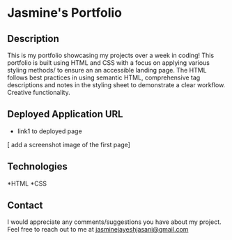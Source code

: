 # Jasmine's Portfolio

## Description
This is my portfolio showcasing my projects over a week in coding! This portfolio is built using HTML and CSS with a focus on applying various styling methods/ to ensure an an accessible landing page. The HTML follows best practices in using semantic HTML, comprehensive tag descriptions and notes in the styling sheet to demonstrate a clear workflow. Creative functionality.


## Deployed Application URL
* link1 to deployed page


[ add a screenshot image of the first page]

## Technologies 
*HTML
*CSS

## Contact
I would appreciate any comments/suggestions you have about my project. Feel free to reach out to me at jasminejayeshjasani@gmail.com




